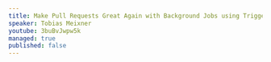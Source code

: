 ```yaml
---
title: Make Pull Requests Great Again with Background Jobs using Trigger.dev NodeJS SDK
speaker: Tobias Meixner
youtube: 3buBvJwpw5k
managed: true
published: false
---
```

